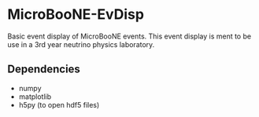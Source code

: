 # MicroBooNE-EvDisp
Basic event display of MicroBooNE events. This event display is ment to be use in a 3rd year neutrino physics laboratory.


## Dependencies 

* numpy 
* matplotlib 
* h5py (to open hdf5 files) 
